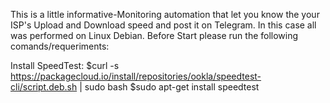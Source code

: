 This is a little informative-Monitoring automation that let you know the your ISP's Upload and Download speed and post it on Telegram.
In this case all was performed on Linux Debian. Before Start please run the following comands/requeriments:

Install SpeedTest:
$curl -s https://packagecloud.io/install/repositories/ookla/speedtest-cli/script.deb.sh | sudo bash
$sudo apt-get install speedtest

